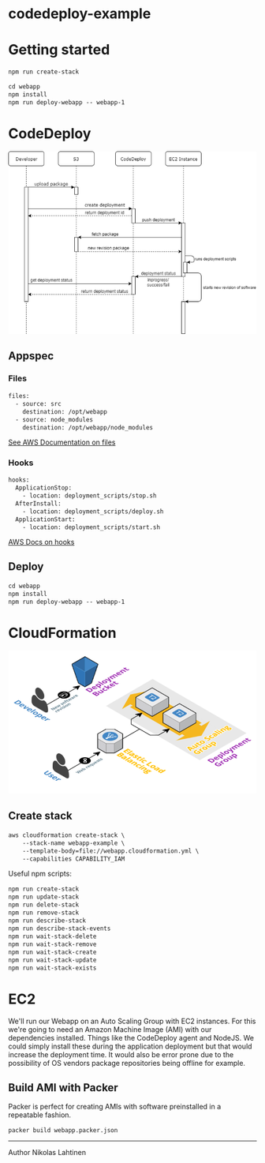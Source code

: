# codedeploy-example

# Getting started

```
npm run create-stack
```

```
cd webapp
npm install
npm run deploy-webapp -- webapp-1
```

# CodeDeploy

![deployment](images/deployment.png)

## Appspec

### Files

```
files:
  - source: src
    destination: /opt/webapp
  - source: node_modules
    destination: /opt/webapp/node_modules
```

[See AWS Documentation on files](http://docs.aws.amazon.com/codedeploy/latest/userguide/reference-appspec-file-structure-files.html)

### Hooks

```
hooks:
  ApplicationStop:
    - location: deployment_scripts/stop.sh
  AfterInstall:
    - location: deployment_scripts/deploy.sh
  ApplicationStart:
    - location: deployment_scripts/start.sh
```

[AWS Docs on hooks](http://docs.aws.amazon.com/codedeploy/latest/userguide/reference-appspec-file-structure-hooks.html)

## Deploy

```
cd webapp
npm install
npm run deploy-webapp -- webapp-1
```

# CloudFormation

![stack](images/stack.png)

## Create stack

```
aws cloudformation create-stack \
	--stack-name webapp-example \
	--template-body=file://webapp.cloudformation.yml \
	--capabilities CAPABILITY_IAM
```

Useful npm scripts:

```
npm run create-stack
npm run update-stack
npm run delete-stack
npm run remove-stack
npm run describe-stack
npm run describe-stack-events
npm run wait-stack-delete
npm run wait-stack-remove
npm run wait-stack-create
npm run wait-stack-update
npm run wait-stack-exists
```

# EC2

We'll run our Webapp on an Auto Scaling Group with EC2 instances. For this we're going to need an Amazon Machine Image
(AMI) with our dependencies installed. Things like the CodeDeploy agent and NodeJS. We could simply install these during
the application deployment but that would increase the deployment time. It would also be error prone due to the possibility
of OS vendors package repositories being offline for example.

## Build AMI with Packer

Packer is perfect for creating AMIs with software preinstalled in a repeatable fashion.

```
packer build webapp.packer.json
```

---
Author Nikolas Lahtinen